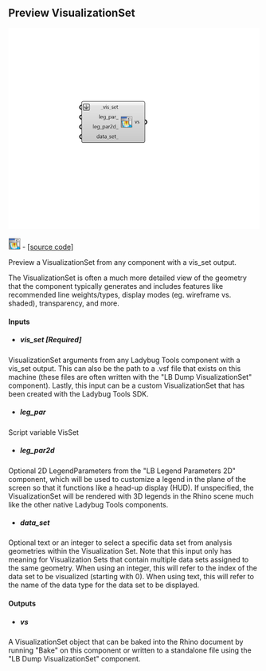 ## Preview VisualizationSet

![](../../images/components/Preview_VisualizationSet.png)

![](../../images/icons/Preview_VisualizationSet.png) - [[source code]](https://github.com/ladybug-tools/ladybug-grasshopper/blob/master/ladybug_grasshopper/src//LB%20Preview%20VisualizationSet.py)


Preview a VisualizationSet from any component with a vis_set output. 

The VisualizationSet is often a much more detailed view of the geometry that the component typically generates and includes features like recommended line weights/types, display modes (eg. wireframe vs. shaded), transparency, and more. 



#### Inputs
* ##### vis_set [Required]
VisualizationSet arguments from any Ladybug Tools component with a vis_set output. This can also be the path to a .vsf file that exists on this machine (these files are often written with the "LB Dump VisualizationSet" component). Lastly, this input can be a custom VisualizationSet that has been created with the Ladybug Tools SDK. 
* ##### leg_par 
Script variable VisSet 
* ##### leg_par2d 
Optional 2D LegendParameters from the "LB Legend Parameters 2D" component, which will be used to customize a legend in the plane of the screen so that it functions like a head-up display (HUD). If unspecified, the VisualizationSet will be rendered with 3D legends in the Rhino scene much like the other native Ladybug Tools components. 
* ##### data_set 
Optional text or an integer to select a specific data set from analysis geometries within the Visualization Set. Note that this input only has meaning for Visualization Sets that contain multiple data sets assigned to the same geometry. When using an integer, this will refer to the index of the data set to be visualized (starting with 0). When using text, this will refer to the name of the data type for the data set to be displayed. 

#### Outputs
* ##### vs
A VisualizationSet object that can be baked into the Rhino document by running "Bake" on this component or written to a standalone file using the "LB Dump VisualizationSet" component. 